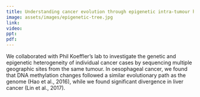```yaml
---
title: Understanding cancer evolution through epigenetic intra-tumour heterogeneity
image: assets/images/epigenetic-tree.jpg
link:
video: 
ppt: 
pdf: 
---
```


We collaborated with Phil Koeffler’s lab to investigate the genetic and epigenetic heterogeneity of individual cancer cases by sequencing multiple geographic sites from the same tumour. In oesophageal cancer, we found that DNA methylation changes followed a similar evolutionary path as the genome (Hao et al., 2016), while we found significant divergence in liver cancer (Lin et al., 2017).